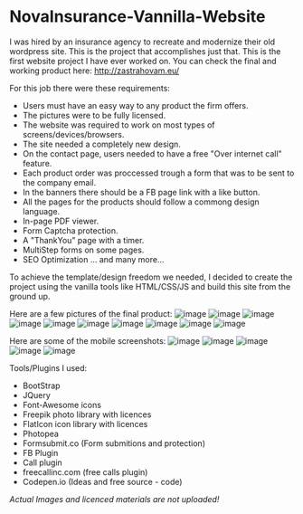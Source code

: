 # NovaInsurance-Vannilla-Website
I was hired by an insurance agency to recreate and modernize their old wordpress site. This is the project that accomplishes just that.
This is the first website project I have ever worked on. You can check the final and working product here: http://zastrahovam.eu/

For this job there were these requirements:
- Users must have an easy way to any product the firm offers.
- The pictures were to be fully licensed.
- The website was required to work on most types of screens/devices/browsers.
- The site needed a completely new design.
- On the contact page, users needed to have a free "Over internet call" feature.
- Each product order was proccessed trough a form that was to be sent to the company email.
- In the banners there should be a FB page link with a like button.
- All the pages for the products should follow a commong design language.
- In-page PDF viewer.
- Form Captcha protection.
- A "ThankYou" page with a timer.
- MultiStep forms on some pages.
- SEO Optimization
... and many more...

To achieve the template/design freedom we needed, I decided to create the project using the vanilla tools like HTML/CSS/JS and build this site from the ground up.

Here are a few pictures of the final product:
![image](https://user-images.githubusercontent.com/72268734/209375479-0e9064ef-aa31-4b2b-abc7-26010f63f3fd.png)
![image](https://user-images.githubusercontent.com/72268734/209375535-cc491e68-7124-4a97-8b23-a877ac6fa899.png)
![image](https://user-images.githubusercontent.com/72268734/209375556-c650004c-b97c-4c16-9a14-3e3a2a974588.png)
![image](https://user-images.githubusercontent.com/72268734/209375578-11bdf999-b939-453c-a6c5-38180337d064.png)
![image](https://user-images.githubusercontent.com/72268734/209375601-72908c0f-8105-44ac-bfc9-f0b914dccaa7.png)
![image](https://user-images.githubusercontent.com/72268734/209375625-bc90db54-feae-47c7-b47b-e31922d27c55.png)
![image](https://user-images.githubusercontent.com/72268734/209375642-d26aebd3-5ea9-49d7-a597-485a898a5483.png)
![image](https://user-images.githubusercontent.com/72268734/209375658-b4f3fb2e-eb99-4eb0-9ea2-ea11f8b8dca8.png)
![image](https://user-images.githubusercontent.com/72268734/209375897-f2db984b-45b4-4136-b1f3-387d6e305fc3.png)
![image](https://user-images.githubusercontent.com/72268734/209375932-27c53f5c-3554-42fd-8e63-38f455d91b67.png)


Here are some of the mobile screenshots:
![image](https://user-images.githubusercontent.com/72268734/209375995-c0a4c2da-f174-4ab1-8590-7a5d1db34c34.png)
![image](https://user-images.githubusercontent.com/72268734/209376018-994fdf6a-9d7e-4aad-8856-a79c9b778958.png)
![image](https://user-images.githubusercontent.com/72268734/209376053-184293a2-daea-43bc-bfd3-f2843128f7b5.png)
![image](https://user-images.githubusercontent.com/72268734/209376100-d8f89f05-ac00-4f73-8454-ea9a5191be37.png)
![image](https://user-images.githubusercontent.com/72268734/209376824-8ba43a06-76b6-48a7-be99-77066172a0fa.png)



Tools/Plugins I used:
- BootStrap
- JQuery
- Font-Awesome icons
- Freepik photo library with licences
- FlatIcon icon library with licences
- Photopea
- Formsubmit.co (Form submitions and protection)
- FB Plugin
- Call plugin
- freecallinc.com (free calls plugin)
- Codepen.io (Ideas and free source - code)


*Actual Images and licenced materials are not uploaded!*
